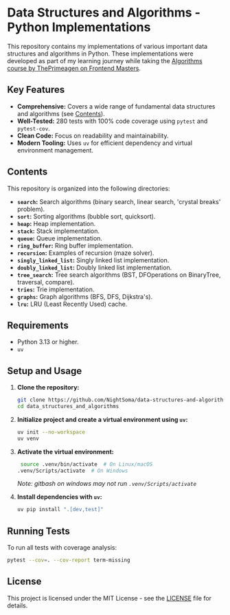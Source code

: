 # Data Structures and Algorithms - Python Implementations

This repository contains my implementations of various important data structures and algorithms in Python. These implementations were developed as part of my learning journey while taking the [Algorithms course by ThePrimeagen on Frontend Masters](https://frontendmasters.com/courses/algorithms/).

## Key Features

* **Comprehensive:** Covers a wide range of fundamental data structures and algorithms (see [Contents](#contents)).
* **Well-Tested:** 280 tests with 100% code coverage using `pytest` and `pytest-cov`.
* **Clean Code:** Focus on readability and maintainability.
* **Modern Tooling:** Uses `uv` for efficient dependency and virtual environment management.

## Contents

This repository is organized into the following directories:

* **`search`:** Search algorithms (binary search, linear search, 'crystal breaks' problem).
* **`sort`:** Sorting algorithms (bubble sort, quicksort).
* **`heap`:** Heap implementation.
* **`stack`:** Stack implementation.
* **`queue`:** Queue implementation.
* **`ring_buffer`:** Ring buffer implementation.
* **`recursion`:** Examples of recursion (maze solver).
* **`singly_linked_list`:** Singly linked list implementation.
* **`doubly_linked_list`:** Doubly linked list implementation.
* **`tree_search`:** Tree search algorithms (BST, DFOperations on BinaryTree, traversal, compare).
* **`tries`:** Trie implementation.
* **`graphs`:** Graph algorithms (BFS, DFS, Dijkstra's).
* **`lru`:** LRU (Least Recently Used) cache.

## Requirements

* Python 3.13 or higher.
* `uv`

## Setup and Usage

1. **Clone the repository:**

    ```bash
    git clone https://github.com/NightSoma/data-structures-and-algorithms.git
    cd data_structures_and_algorithms
    ```

2. **Initialize project and create a virtual environment using `uv`:**

    ```bash
    uv init --no-workspace
    uv venv
    ```

3. **Activate the virtual environment:**

    ```bash
     source .venv/bin/activate  # On Linux/macOS
    .venv/Scripts/activate  # On Windows
    ```

   *Note: gitbash on windows may not run  `.venv/Scripts/activate`*

4. **Install dependencies with `uv`:**

    ```bash
    uv pip install ".[dev,test]"
    ```

## Running Tests

To run all tests with coverage analysis:

```bash
pytest --cov=. --cov-report term-missing
```

## License

This project is licensed under the MIT License - see the [LICENSE](LICENSE) file for details.
